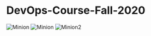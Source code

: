 # DevOps-Course-Fall-2020
![Minion](https://memegenerator.net/img/instances/65271689.jpg)
![Minion](https://miro.medium.com/max/1200/0*tmfbLDU_hIeg0B3B.jpg)
![Minion2](https://i.imgflip.com/xsdtv.jpg)
